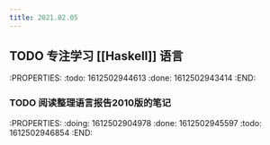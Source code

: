 ```yaml
---
title: 2021.02.05
---
```


## TODO 专注学习 [[Haskell]] 语言
:PROPERTIES:
:todo: 1612502944613
:done: 1612502943414
:END:
### TODO 阅读整理语言报告2010版的笔记
:PROPERTIES:
:doing: 1612502904978
:done: 1612502945597
:todo: 1612502946854
:END:
